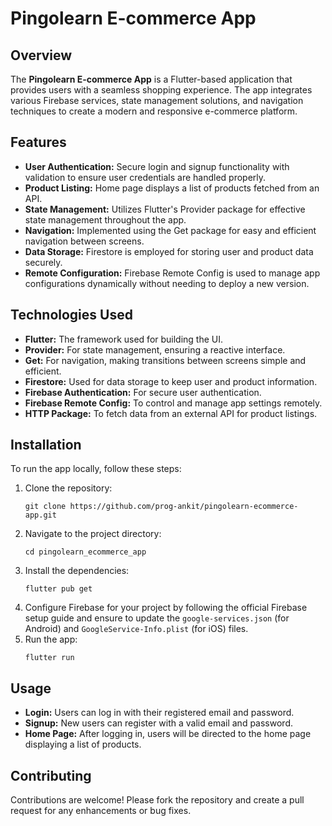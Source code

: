<h1>Pingolearn E-commerce App</h1>

<h2>Overview</h2>
<p>The <strong>Pingolearn E-commerce App</strong> is a Flutter-based application that provides users with a seamless shopping experience. The app integrates various Firebase services, state management solutions, and navigation techniques to create a modern and responsive e-commerce platform.</p>

<h2>Features</h2>
<ul>
    <li><strong>User Authentication:</strong> Secure login and signup functionality with validation to ensure user credentials are handled properly.</li>
    <li><strong>Product Listing:</strong> Home page displays a list of products fetched from an API.</li>
    <li><strong>State Management:</strong> Utilizes Flutter's Provider package for effective state management throughout the app.</li>
    <li><strong>Navigation:</strong> Implemented using the Get package for easy and efficient navigation between screens.</li>
    <li><strong>Data Storage:</strong> Firestore is employed for storing user and product data securely.</li>
    <li><strong>Remote Configuration:</strong> Firebase Remote Config is used to manage app configurations dynamically without needing to deploy a new version.</li>
</ul>

<h2>Technologies Used</h2>
<ul>
    <li><strong>Flutter:</strong> The framework used for building the UI.</li>
    <li><strong>Provider:</strong> For state management, ensuring a reactive interface.</li>
    <li><strong>Get:</strong> For navigation, making transitions between screens simple and efficient.</li>
    <li><strong>Firestore:</strong> Used for data storage to keep user and product information.</li>
    <li><strong>Firebase Authentication:</strong> For secure user authentication.</li>
    <li><strong>Firebase Remote Config:</strong> To control and manage app settings remotely.</li>
    <li><strong>HTTP Package:</strong> To fetch data from an external API for product listings.</li>
</ul>

<h2>Installation</h2>
<p>To run the app locally, follow these steps:</p>
<ol>
    <li>Clone the repository:</li>
    <pre><code>git clone https://github.com/prog-ankit/pingolearn-ecommerce-app.git</code></pre>
    <li>Navigate to the project directory:</li>
    <pre><code>cd pingolearn_ecommerce_app</code></pre>
    <li>Install the dependencies:</li>
    <pre><code>flutter pub get</code></pre>
    <li>Configure Firebase for your project by following the official Firebase setup guide and ensure to update the <code>google-services.json</code> (for Android) and <code>GoogleService-Info.plist</code> (for iOS) files.</li>
    <li>Run the app:</li>
    <pre><code>flutter run</code></pre>
</ol>

<h2>Usage</h2>
<ul>
    <li><strong>Login:</strong> Users can log in with their registered email and password.</li>
    <li><strong>Signup:</strong> New users can register with a valid email and password.</li>
    <li><strong>Home Page:</strong> After logging in, users will be directed to the home page displaying a list of products.</li>
</ul>

<h2>Contributing</h2>
<p>Contributions are welcome! Please fork the repository and create a pull request for any enhancements or bug fixes.</p>

